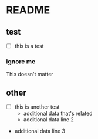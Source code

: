 # README

## test
* [ ] this is a test

### ignore me

This doesn't matter

## other
* [ ] this is another test
	* additional data that's related
	* additional data line 2
* additional data line 3
